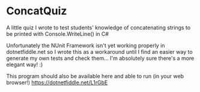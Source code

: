 # ConcatQuiz
A little quiz I wrote to test students' knowledge of concatenating strings to be printed with Console.WriteLine() in C#

Unfortunately the NUnit Framework isn't yet working properly in dotnetfiddle.net 
so I wrote this as a workaround until I find an easier way 
to generate my own tests and check them... I'm absolutely sure there's a more elegant way! :)

This program should also be available here and able to run (in your web browser!) https://dotnetfiddle.net/L1rGbE
